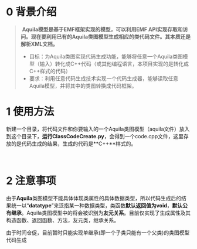 # 0   背景介绍

> ​		**Aquila模型是基于EMF框架实现的模型，可以利用EMF API实现存取和访问。现在要利用已有的Aquila类图模型生成相应的类代码文件。其本质还是解析XML文档。**
>
> - 目标：为Aquila类图实现代码生成功能，能够将任意一个Aquila类图模型（输入）转化成C++代码（或其他编程语言，本项目实现的是转化成C++样式的代码）
> - 要求：利用任意代码生成技术实现一个代码生成器，能够读取任意Aquila模型，并将其中的类图转换成代码框架。

# 1   使用方法

​		新建一个目录，将代码文件和你要输入的一个Aquila类图模型（aquila文件）放入到这个目录下，**运行ClassCodeCreate.py**，会得到一个code.cpp文件，这里存放的是代码生成的结果，生成的代码是**C++**样式的。				

​							

# 2   注意事项

​		由于**Aquila**类图模型不能具体体现类属性的具体数据类型，所以代码生成后的结果统一以“**datatype**”来泛指某一种数据类型，类函数**默认返回值为void**，**默认公有继承**。Aquila类图模型中的<call>将会被识别为**友元关系**。目前仅实现了生成属性及其构造函数、返回函数、方法，友元类，继承关系。

​		由于时间仓促，目前暂时只能实现单继承(即一个子类只能有一个父类)的类图模型代码生成
